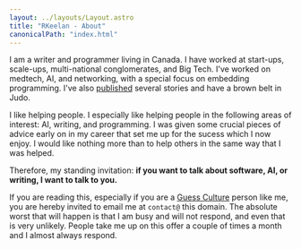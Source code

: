 ```yaml
---
layout: ../layouts/Layout.astro
title: "RKeelan - About"
canonicalPath: "index.html"
---
```


I am a writer and programmer living in Canada. I have worked at start-ups, scale-ups, multi-national conglomerates, and Big Tech. I've worked on medtech, AI, and networking, with a special focus on embedding programming. I've also [published](/stories.html) several stories and have a brown belt in Judo.

I like helping people. I especially like helping people in the following areas of interest: AI, writing, and programming. I was given some crucial pieces of advice early on in my career that set me up for the sucess which I now enjoy. I would like nothing more than to help others in the same way that I was helped.

Therefore, my standing invitation: **if you want to talk about software, AI, or writing, I want to talk  to you.**

If you are reading this, especially if you are a [Guess Culture](https://ask.metafilter.com/55153/Whats-the-middle-ground-between-FU-and-Welcome#830421) person like me, you are hereby invited to email me at `contact@` this domain. The absolute worst that will happen is that I am busy and will not respond, and even that is very unlikely. People take me up on this offer a couple of times a month and I almost always respond.